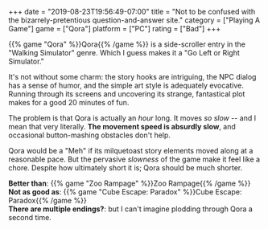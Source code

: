+++
date = "2019-08-23T19:56:49-07:00"
title = "Not to be confused with the bizarrely-pretentious question-and-answer site."
category = ["Playing A Game"]
game = ["Qora"]
platform = ["PC"]
rating = ["Bad"]
+++

{{% game "Qora" %}}Qora{{% /game %}} is a side-scroller entry in the "Walking Simulator" genre.  Which I guess makes it a "Go Left or Right Simulator."

It's not without some charm: the story hooks are intriguing, the NPC dialog has a sense of humor, and the simple art style is adequately evocative.  Running through its screens and uncovering its strange, fantastical plot makes for a good 20 minutes of fun.

The problem is that Qora is actually an <i>hour</i> long.  It moves <i>so slow</i> -- and I mean that very literally.  <b>The movement speed is absurdly slow</b>, and occasional button-mashing obstacles don't help.

Qora would be a "Meh" if its milquetoast story elements moved along at a reasonable pace.  But the pervasive <i>slowness</i> of the game make it feel like a chore.  Despite how ultimately short it is; Qora should be much shorter.

<b>Better than</b>: {{% game "Zoo Rampage" %}}Zoo Rampage{{% /game %}}  
<b>Not as good as</b>: {{% game "Cube Escape: Paradox" %}}Cube Escape: Paradox{{% /game %}}  
<b>There are multiple endings?</b>: but I can't imagine plodding through Qora a second time.
